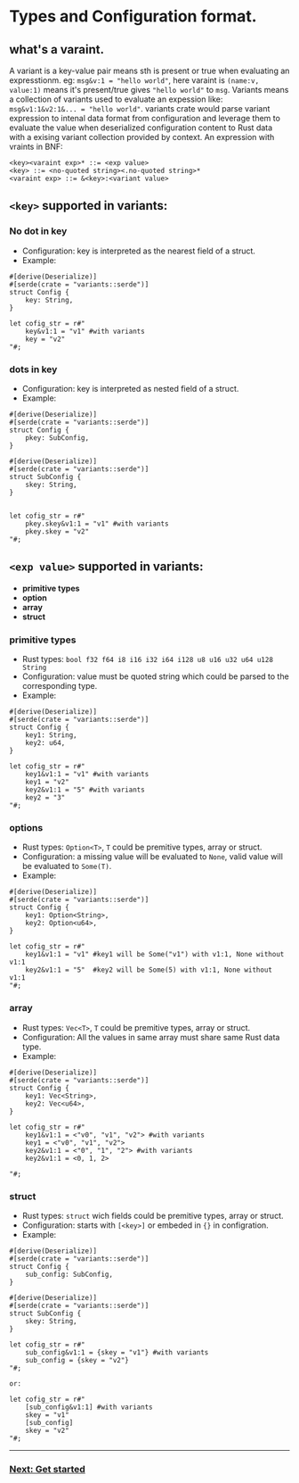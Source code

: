 # Types and Configuration format.

## what's a varaint.
A variant is a key-value pair means sth is present or true when evaluating an expresstionm.
eg: ```msg&v:1 = "hello world"```, here varaint is ```(name:v, value:1)``` means it's present/true gives ```"hello world"``` to ```msg```. 
Variants means a collection of variants used to evaluate an expession like: ```msg&v1:1&v2:1&... = "hello world"```. variants crate would parse
variant expression to intenal data format from configuration and leverage them to evaluate the value when deserialized configuration content to 
Rust data with a exising variant collection provided by context. An expression with vraints in BNF:
```
<key><varaint exp>* ::= <exp value>
<key> ::= <no-quoted string><.no-quoted string>*
<varaint exp> ::= &<key>:<variant value>
```

## ```<key>``` supported in variants:
### No dot in key
  * Configuration: key is interpreted as the nearest field of a struct.
  * Example:
```
#[derive(Deserialize)]
#[serde(crate = "variants::serde")]
struct Config {
    key: String,
}

let cofig_str = r#"
    key&v1:1 = "v1" #with variants
    key = "v2"
"#;
``` 

### dots in key
  * Configuration: key is interpreted as nested field of a struct.
  * Example:
```
#[derive(Deserialize)]
#[serde(crate = "variants::serde")]
struct Config {
    pkey: SubConfig,
}

#[derive(Deserialize)]
#[serde(crate = "variants::serde")]
struct SubConfig {
    skey: String,
}


let cofig_str = r#"
    pkey.skey&v1:1 = "v1" #with variants
    pkey.skey = "v2"
"#;
``` 

## ```<exp value>``` supported in variants:
  * **primitive types**
  * **option**
  * **array**
  * **struct**

### primitive types
  * Rust types: ```bool f32 f64 i8 i16 i32 i64 i128 u8 u16 u32 u64 u128 String```
  * Configuration: value must be quoted string which could be parsed to the corresponding type.
  * Example:
```
#[derive(Deserialize)]
#[serde(crate = "variants::serde")]
struct Config {
    key1: String,
    key2: u64,
}

let cofig_str = r#"
    key1&v1:1 = "v1" #with variants
    key1 = "v2"
    key2&v1:1 = "5" #with variants
    key2 = "3"
"#;
``` 

### options
  * Rust types: ```Option<T>```, ```T``` could be premitive types, array or struct.
  * Configuration: a missing value will be evaluated to ```None```, valid value will be evaluated to ```Some(T)```.
  * Example:
```
#[derive(Deserialize)]
#[serde(crate = "variants::serde")]
struct Config {
    key1: Option<String>,
    key2: Option<u64>,
}

let cofig_str = r#"
    key1&v1:1 = "v1" #key1 will be Some("v1") with v1:1, None without v1:1
    key2&v1:1 = "5"  #key2 will be Some(5) with v1:1, None without v1:1
"#;
``` 

### array
  * Rust types: ```Vec<T>```, ```T``` could be premitive types, array or struct.
  * Configuration: All the values in same array must share same Rust data type.
  * Example:
```
#[derive(Deserialize)]
#[serde(crate = "variants::serde")]
struct Config {
    key1: Vec<String>,
    key2: Vec<u64>,
}

let cofig_str = r#"
    key1&v1:1 = <"v0", "v1", "v2"> #with variants
    key1 = <"v0", "v1", "v2">
    key2&v1:1 = <"0", "1", "2"> #with variants
    key2&v1:1 = <0, 1, 2>

"#;
``` 

### struct
  * Rust types: ```struct``` wich fields could be premitive types, array or struct.
  * Configuration: starts with ```[<key>]``` or embeded in ```{}``` in configration.
  * Example:
```
#[derive(Deserialize)]
#[serde(crate = "variants::serde")]
struct Config {
    sub_config: SubConfig,
}

#[derive(Deserialize)]
#[serde(crate = "variants::serde")]
struct SubConfig {
    skey: String,
}

let cofig_str = r#"
    sub_config&v1:1 = {skey = "v1"} #with variants
    sub_config = {skey = "v2"}
"#;

or:

let cofig_str = r#"
    [sub_config&v1:1] #with variants
    skey = "v1"
    [sub_config]
    skey = "v2"
"#;
``` 
---
### [Next: Get started](./Get_started.md)
